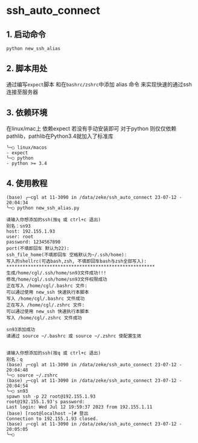 # ssh_auto_connect
## 1. 启动命令
`python new_ssh_alias`
## 2. 脚本用处
通过编写`expect`脚本 和在`bashrc/zshrc`中添加 alias 命令
来实现快速的通过ssh 连接至服务器
## 3. 依赖环境
在linux/mac上 依赖expect 若没有手动安装即可
对于python 则仅仅依赖pathlib，pathlib在Python3.4就加入了标准库
```
╰─○ linux/macos
- expect 
╰─○ python
- python >= 3.4
```
## 4. 使用教程
```
(base) ╭─cgl at 11-3090 in /data/zeke/ssh_auto_connect 23-07-12 - 20:04:34
╰─○ python new_ssh_alias.py

请输入你想添加的ssh(按q 或 ctrl+c 退出)
别名：sn93
host: 192.155.1.93
user: root
password: 1234567890
port(不填即回车 默认为22):
ssh_file_home(不填即回车 空格默认为~/.ssh/home):
写入的shellrc(可选bash,zsh, 不填即回车bash与zsh全部写入):
*******************************************************
生成/home/cgl/.ssh/home/sn93文件成功!!!
修改/home/cgl/.ssh/home/sn93文件权限成功
正在写入 /home/cgl/.bashrc 文件:
可以通过使用 new_ssh 快速执行本脚本
写入 /home/cgl/.bashrc 文件成功
正在写入 /home/cgl/.zshrc 文件:
可以通过使用 new_ssh 快速执行本脚本
写入 /home/cgl/.zshrc 文件成功

sn93添加成功
请通过 source ~/.bashrc 或 source ~/.zshrc 使配置生效


请输入你想添加的ssh(按q 或 ctrl+c 退出)
别名：q
(base) ╭─cgl at 11-3090 in /data/zeke/ssh_auto_connect 23-07-12 - 20:04:48
╰─○ source ~/.zshrc
(base) ╭─cgl at 11-3090 in /data/zeke/ssh_auto_connect 23-07-12 - 20:04:54
╰─○ sn93
spawn ssh -p 22 root@192.155.1.93
root@192.155.1.93's password:
Last login: Wed Jul 12 19:59:37 2023 from 192.155.1.11
(base) [root@localhost ~]# 登出
Connection to 192.155.1.93 closed.
(base) ╭─cgl at 11-3090 in /data/zeke/ssh_auto_connect 23-07-12 - 20:05:05
╰─○
```

